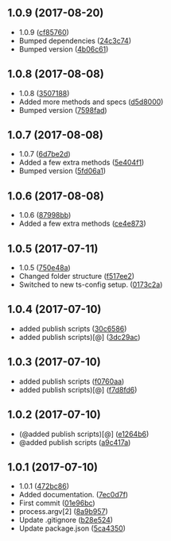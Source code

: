 <a name="1.0.9"></a>
## 1.0.9 (2017-08-20)

* 1.0.9 ([cf85760](https://github.com/wessberg/StringUtil/commit/cf85760))
* Bumped dependencies ([24c3c74](https://github.com/wessberg/StringUtil/commit/24c3c74))
* Bumped version ([4b06c61](https://github.com/wessberg/StringUtil/commit/4b06c61))



<a name="1.0.8"></a>
## 1.0.8 (2017-08-08)

* 1.0.8 ([3507188](https://github.com/wessberg/StringUtil/commit/3507188))
* Added more methods and specs ([d5d8000](https://github.com/wessberg/StringUtil/commit/d5d8000))
* Bumped version ([7598fad](https://github.com/wessberg/StringUtil/commit/7598fad))



<a name="1.0.7"></a>
## 1.0.7 (2017-08-08)

* 1.0.7 ([6d7be2d](https://github.com/wessberg/StringUtil/commit/6d7be2d))
* Added a few extra methods ([5e404f1](https://github.com/wessberg/StringUtil/commit/5e404f1))
* Bumped version ([5fd06a1](https://github.com/wessberg/StringUtil/commit/5fd06a1))



<a name="1.0.6"></a>
## 1.0.6 (2017-08-08)

* 1.0.6 ([87998bb](https://github.com/wessberg/StringUtil/commit/87998bb))
* Added a few extra methods ([ce4e873](https://github.com/wessberg/StringUtil/commit/ce4e873))



<a name="1.0.5"></a>
## 1.0.5 (2017-07-11)

* 1.0.5 ([750e48a](https://github.com/wessberg/StringUtil/commit/750e48a))
* Changed folder structure ([f517ee2](https://github.com/wessberg/StringUtil/commit/f517ee2))
* Switched to new ts-config setup. ([0173c2a](https://github.com/wessberg/StringUtil/commit/0173c2a))



<a name="1.0.4"></a>
## 1.0.4 (2017-07-10)

* added publish scripts ([30c6586](https://github.com/wessberg/StringUtil/commit/30c6586))
* added publish scripts)[@] ([3dc29ac](https://github.com/wessberg/StringUtil/commit/3dc29ac))



<a name="1.0.3"></a>
## 1.0.3 (2017-07-10)

* added publish scripts ([f0760aa](https://github.com/wessberg/StringUtil/commit/f0760aa))
* added publish scripts)[@] ([f7d8fd6](https://github.com/wessberg/StringUtil/commit/f7d8fd6))



<a name="1.0.2"></a>
## 1.0.2 (2017-07-10)

* (@added publish scripts)[@] ([e1264b6](https://github.com/wessberg/StringUtil/commit/e1264b6))
* @added publish scripts ([a9c417a](https://github.com/wessberg/StringUtil/commit/a9c417a))



<a name="1.0.1"></a>
## 1.0.1 (2017-07-10)

* 1.0.1 ([472bc86](https://github.com/wessberg/StringUtil/commit/472bc86))
* Added documentation. ([7ec0d7f](https://github.com/wessberg/StringUtil/commit/7ec0d7f))
* First commit ([01e96bc](https://github.com/wessberg/StringUtil/commit/01e96bc))
* process.argv[2] ([8a9b957](https://github.com/wessberg/StringUtil/commit/8a9b957))
* Update .gitignore ([b28e524](https://github.com/wessberg/StringUtil/commit/b28e524))
* Update package.json ([5ca4350](https://github.com/wessberg/StringUtil/commit/5ca4350))



